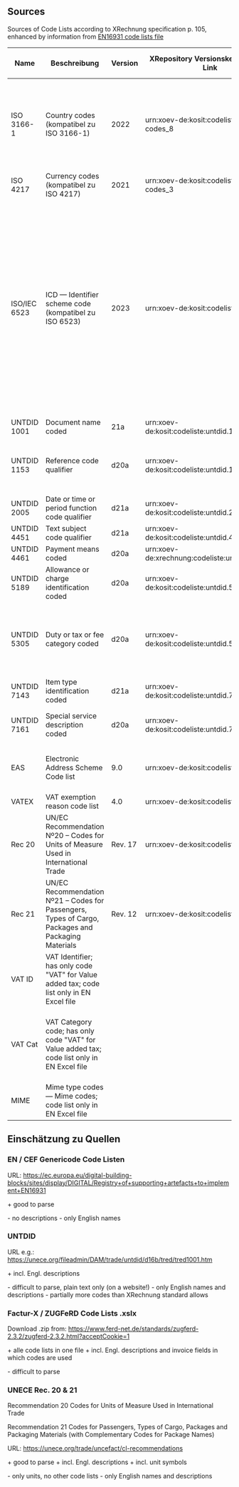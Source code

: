 
## Sources

Sources of Code Lists according to XRechnung specification p. 105, enhanced by information from [EN16931 code lists file](https://ec.europa.eu/digital-building-blocks/sites/display/DIGITAL/Registry+of+supporting+artefacts+to+implement+EN16931)

| Name         | Beschreibung                                                                                       | Version | XRepository Versionskennung und Link          | Usage     | Using in fields                                                         |
|--------------|----------------------------------------------------------------------------------------------------|---------|-----------------------------------------------|-----------|-------------------------------------------------------------------------|
| ISO 3166-1   | Country codes (kompatibel zu ISO 3166-1)                                                           | 2022    | urn:xoev-de:kosit:codeliste:country-codes_8   | extended  | BT-40, BT-55, BT-69, BT-80, BT-159                                      |
| ISO 4217     | Currency codes (kompatibel zu ISO 4217)                                                            | 2021    | urn:xoev-de:kosit:codeliste:currency-codes_3  | full list | BT-5, BT-6                                                              |
| ISO/IEC 6523 | ICD — Identifier scheme code (kompatibel zu ISO 6523)                                              | 2023    | urn:xoev-de:kosit:codeliste:icd_5             | full list | BT-29-1, BT-30-1, BT-46-1, BT-47-1, BT-60-1, BT-61-1, BT-71-1, BT-157-1 |
| UNTDID 1001  | Document name coded                                                                                | 21a     | urn:xoev-de:kosit:codeliste:untdid.1001_4     | subset    | BT-3                                                                    |
| UNTDID 1153  | Reference code qualifier                                                                           | d20a    | urn:xoev-de:kosit:codeliste:untdid.1153_3     | full list | BT-18-1, BT-128-1                                                       |
| UNTDID 2005  | Date or time or period function code qualifier                                                     | d21a    | urn:xoev-de:kosit:codeliste:untdid.2005_4     | subset    | BT-8                                                                    |
| UNTDID 4451  | Text subject code qualifier                                                                        | d21a    | urn:xoev-de:kosit:codeliste:untdid.4451_4     | full list | BT-21                                                                   |
| UNTDID 4461  | Payment means coded                                                                                | d20a    | urn:xoev-de:xrechnung:codeliste:untdid.4461_3 | full list | BT-81                                                                   |
| UNTDID 5189  | Allowance or charge identification coded                                                           | d20a    | urn:xoev-de:kosit:codeliste:untdid.5189_3     | subset    | BT-98, BT-140                                                           |
| UNTDID 5305  | Duty or tax or fee category coded                                                                  | d20a    | urn:xoev-de:kosit:codeliste:untdid.5305_3     | subset    | BT-95, BT-102, BT-118, BT-151                                           |
| UNTDID 7143  | Item type identification coded                                                                     | d21a    | urn:xoev-de:kosit:codeliste:untdid.7143_4     | full list | BT-158-1                                                                |
| UNTDID 7161  | Special service description coded                                                                  | d20a    | urn:xoev-de:kosit:codeliste:untdid.7161_3     | full list | BT-105, BT-145                                                          |
| EAS          | Electronic Address Scheme Code list                                                                | 9.0     | urn:xoev-de:kosit:codeliste:eas_5             | full list | BT-34-1, BT-49-1                                                        |
| VATEX        | VAT exemption reason code list                                                                     | 4.0     | urn:xoev-de:kosit:codeliste:vatex_1           | full list | BT-121                                                                  |
| Rec 20       | UN/EC Recommendation Nº20 – Codes for Units of Measure Used in International Trade                 | Rev. 17 | urn:xoev-de:kosit:codeliste:rec20_3           | full list | BT-130, BT-150                                                          |
| Rec 21       | UN/EC Recommendation Nº21 – Codes for Passengers, Types of Cargo, Packages and Packaging Materials | Rev. 12 | urn:xoev-de:kosit:codeliste:rec21_3           | full list | BT-130, BT-150                                                          |
| VAT ID       | VAT Identifier; has only code "VAT" for Value added tax; code list only in EN Excel file           |         |                                               | subset    | BT-31, BT-48, BT-63                                                     |
| VAT Cat      | VAT Category code; has only code "VAT" for Value added tax; code list only in EN Excel file        |         |                                               | subset    | BT-95, BT-102, BT-118, BT-151                                           |
| MIME         | Mime type codes — Mime codes; code list only in EN Excel file                                      |         |                                               | subset    | BT-125-1                                                                |


## Einschätzung zu Quellen

### EN / CEF Genericode Code Listen

URL: https://ec.europa.eu/digital-building-blocks/sites/display/DIGITAL/Registry+of+supporting+artefacts+to+implement+EN16931

\+ good to parse

\- no descriptions
\- only English names


### UNTDID

URL e.g.: https://unece.org/fileadmin/DAM/trade/untdid/d16b/tred/tred1001.htm

\+ incl. Engl. descriptions

\- difficult to parse, plain text only (on a website!)
\- only English names and descriptions
\- partially more codes than XRechnung standard allows


### Factur-X / ZUGFeRD Code Lists .xslx

Download .zip from: https://www.ferd-net.de/standards/zugferd-2.3.2/zugferd-2.3.2.html?acceptCookie=1

\+ alle code lists in one file
\+ incl. Engl. descriptions and invoice fields in which codes are used

\- difficult to parse


### UNECE Rec. 20 & 21

Recommendation 20 Codes for Units of Measure Used in International Trade

Recommendation 21 Codes for Passengers, Types of Cargo, Packages and Packaging Materials (with Complementary Codes for Package Names)

URL: https://unece.org/trade/uncefact/cl-recommendations

\+ good to parse
\+ incl. Engl. descriptions
\+ incl. unit symbols

\- only units, no other code lists
\- only English names and descriptions